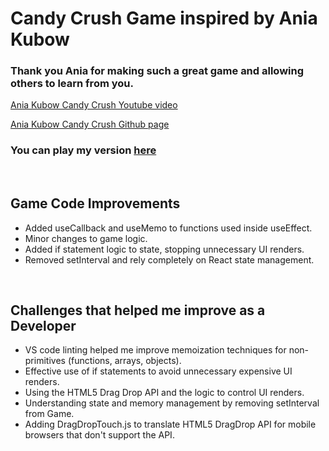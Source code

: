 # Candy Crush Game inspired by Ania Kubow

### Thank you Ania for making such a great game and allowing others to learn from you.

[Ania Kubow Candy Crush Youtube video](https://www.youtube.com/watch?v=PBrEq9Wd6_U)

[Ania Kubow Candy Crush Github page](https://github.com/kubowania/candy-crush-reactjs.git)

### You can play my version [here](https://webmastersmith.github.io/candy-crush-app/)

&nbsp;

## Game Code Improvements
* Added useCallback and useMemo to functions used inside useEffect.
* Minor changes to game logic.
* Added if statement logic to state, stopping unnecessary UI renders.
* Removed setInterval and rely completely on React state management.

&nbsp;

## Challenges that helped me improve as a Developer
* VS code linting helped me improve memoization techniques for non-primitives (functions, arrays, objects).
* Effective use of if statements to avoid unnecessary expensive UI renders.
* Using the HTML5 Drag Drop API and the logic to control UI renders.
* Understanding state and memory management by removing setInterval from Game.
* Adding DragDropTouch.js to translate HTML5 DragDrop API for mobile browsers that don't support the API.